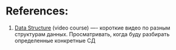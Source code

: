 
# References:

1. [Data Structure](https://www.youtube.com/playlist?list=PLDV1Zeh2NRsB6SWUrDFW2RmDotAfPbeHu) (video course) —- короткие видео по разным структурам данных. Просматривать, когда буду разбирать определенные конкретные СД
